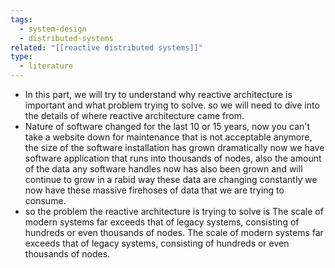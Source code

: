 ```yaml
---
tags:
  - system-design
  - distributed-systems
related: "[[reactive distributed systems]]"
type:
  - literature
---
```

- In this part, we will try to understand why reactive architecture is important and what problem trying to solve. so we will need to dive into the details of where reactive architecture came from.
- Nature of software changed for the last 10 or 15 years, now you can't take a website down for maintenance that is not acceptable anymore, the size of the software installation has grown dramatically now we have software application that runs into thousands of nodes, also the amount of the data any software handles now has also been grown and will continue to grow in a rabid way these data are changing constantly we now have these massive firehoses of data that we are trying to consume.
- so the problem the reactive architecture is trying to solve is The scale of modern systems far exceeds that of legacy systems, consisting of hundreds or even thousands of nodes. The scale of modern systems far exceeds that of legacy systems, consisting of hundreds or even thousands of nodes.